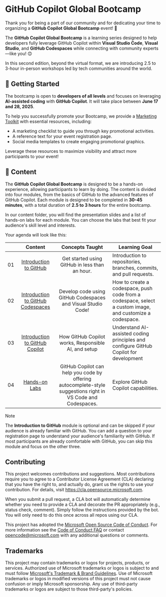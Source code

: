 # GitHub Copilot Global Bootcamp

Thank you for being a part of our community and for dedicating your time to organizing a **GitHub Copilot Global Bootcamp** event! 🎉

The **GitHub Copilot Global Bootcamp** is a learning series designed to help developers fully leverage GitHub Copilot within **Visual Studio Code**, **Visual Studio**, and **GitHub Codespaces** while connecting with community experts—like you! 😊

In this second edition, beyond the virtual format, we are introducing 2.5 to 3-hour in-person workshops led by tech communities around the world.

## 🌱 Getting Started

The bootcamp is open to **developers of all levels** and focuses on leveraging **AI-assisted coding** with **GitHub Copilot**. It will take place between **June 17 and 28, 2025**.

To help you successfully promote your Bootcamp, we provide a [Marketing Toolkit](marketing) with essential resources, including:

- A marketing checklist to guide you through key promotional activities.
- A reference text for your event registration page.
- Social media templates to create engaging promotional graphics.

Leverage these resources to maximize visibility and attract more participants to your event! 

## 📂 Content

The **GitHub Copilot Global Bootcamp** is designed to be a hands-on experience, allowing participants to learn by doing. The content is divided into four modules, from the basics of GitHub to the advanced features of GitHub Copilot. Each module is designed to be completed in **30-45 minutes**, with a total duration of **2.5 to 3 hours** for the entire bootcamp.

In our content folder, you will find the presentation slides and a list of hands-on labs for each module. You can choose the labs that best fit your audience's skill level and interests. 

Your agenda will look like this:

|       |              Content             |                       Concepts Taught                       |                     Learning Goal                 |
| :---: | :------------------------------------: | :---------------------------------------------------------: | ----------------------------------------------------------- |
| 01 | [Introduction to GitHub](content) | Get started using GitHub in less than an hour.|  Introduction to repositories, branches, commits, and pull requests.                    |
| 02 | [Introduction to GitHub Codespaces](content) | Develop code using GitHub Codespaces and Visual Studio Code! | How to create a codespace, push code from a codespace, select a custom image, and customize a codespace. |
| 03 | [Introduction to GitHub Copilot](content) | How GitHub Copilot works, Responsible AI, and setup | Understand AI-assisted coding principles and configure GitHub Copilot for development |
| 04 | [Hands-on Labs](content) | GitHub Copilot can help you code by offering autocomplete-style suggestions right in VS Code and Codespaces. | Explore GitHub Copilot capabilities. |

> [!NOTE]  
> The **Introduction to GitHub** module is optional and can be skipped if your audience is already familiar with GitHub. You can add a question to your registration page to understand your audience's familiarity with GitHub. If most participants are already comfortable with GitHub, you can skip this module and focus on the other three.

## Contributing

This project welcomes contributions and suggestions.  Most contributions require you to agree to a
Contributor License Agreement (CLA) declaring that you have the right to, and actually do, grant us
the rights to use your contribution. For details, visit https://cla.opensource.microsoft.com.

When you submit a pull request, a CLA bot will automatically determine whether you need to provide
a CLA and decorate the PR appropriately (e.g., status check, comment). Simply follow the instructions
provided by the bot. You will only need to do this once across all repos using our CLA.

This project has adopted the [Microsoft Open Source Code of Conduct](https://opensource.microsoft.com/codeofconduct/).
For more information see the [Code of Conduct FAQ](https://opensource.microsoft.com/codeofconduct/faq/) or
contact [opencode@microsoft.com](mailto:opencode@microsoft.com) with any additional questions or comments.

## Trademarks

This project may contain trademarks or logos for projects, products, or services. Authorized use of Microsoft 
trademarks or logos is subject to and must follow 
[Microsoft's Trademark & Brand Guidelines](https://www.microsoft.com/en-us/legal/intellectualproperty/trademarks/usage/general).
Use of Microsoft trademarks or logos in modified versions of this project must not cause confusion or imply Microsoft sponsorship.
Any use of third-party trademarks or logos are subject to those third-party's policies.
